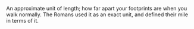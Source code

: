An approximate unit of length; how far apart your footprints are when
you walk normally. The Romans used it as an exact unit, and defined
their mile in terms of it.
